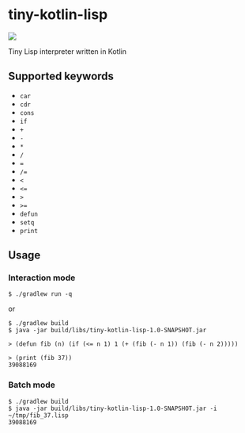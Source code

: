 # tiny-kotlin-lisp
[<img src="https://travis-ci.org/komamitsu/tiny-kotlin-lisp.svg?branch=master"/>](https://travis-ci.org/komamitsu/tiny-kotlin-lisp)

Tiny Lisp interpreter written in Kotlin

## Supported keywords

- `car`
- `cdr`
- `cons`
- `if`
- `+`
- `-`
- `*`
- `/`
- `=`
- `/=`
- `<`
- `<=`
- `>`
- `>=`
- `defun`
- `setq`
- `print`

## Usage

### Interaction mode

```
$ ./gradlew run -q
```
or

```
$ ./gradlew build
$ java -jar build/libs/tiny-kotlin-lisp-1.0-SNAPSHOT.jar
```

```
> (defun fib (n) (if (<= n 1) 1 (+ (fib (- n 1)) (fib (- n 2)))))

> (print (fib 37))
39088169
```

### Batch mode

```
$ ./gradlew build
$ java -jar build/libs/tiny-kotlin-lisp-1.0-SNAPSHOT.jar -i ~/tmp/fib_37.lisp
39088169
```

